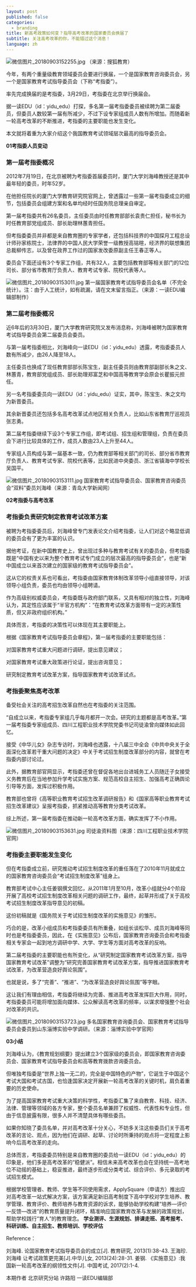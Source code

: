 ```yaml
---
layout: post
published: false
categories:
  - branding
title: 新高考政策如何变？指导高考改革的国家委员会换届了
subtitle: 关注高考改革的你，不能错过这个消息！
language: zh
---
```


![微信图片_20180903152255.jpg]({{site.baseurl}}/image/微信图片_20180903152255.jpg)
（来源：搜狐教育）

今年，有两个重量级教育领域委员会要进行换届，一个是国家教育咨询委员会，另一个是国家教育考试指导委员会（下称“考指委”）。

率先完成换届的是考指委，3月29日，考指委在北京举行换届会。

据一读EDU（id：yidu_edu）打探，多名第一届考指委委员被续聘为第二届委员，但委员人数较第一届有所减少，不过下设专家组成员人数有所增加。而随着新一轮高考改革的不断推进，考指委的主要职能也发生变化。

本文就将着重为大家介绍这个我国教育考试领域层次最高的指导委员会。


**01考指委人员变动**


### 第一届考指委概况


2012年7月19日，在北京被聘为考指委首届委员时，厦门大学刘海峰教授还是其中最年轻的委员，时年52岁。

在他担任院长的厦门大学教育研究院官网上，曾透露过一些第一届考指委成立的细节，包括委员会组建方案和名单均经时任国务院总理亲自审定。

第一届考指委共有26名委员，主任委员由时任教育部部长袁贵仁担任，秘书长为时任教育部党组成员、部长助理林蕙青担任。

但考指委委员并非都是来自教育圈的专家学者，还包括科技界的中国探月工程总设计师孙家栋院士，法律界的中国人民大学荣誉一级教授高铭暄，经济界的联想集团总裁柳传志，以及曾在政界工作过的国家发改委原副主任王春正等人。

委员会下面还设有3个专家工作组，共有32人，主要包括教育部等相关部门的12位司长、部分省市教育厅负责人、教育考试专家、院校代表等人。

![微信图片_20180903153011.jpg]({{site.baseurl}}/image/微信图片_20180903153011.jpg)
第一届国家教育考试指导委员会名单（不完全统计）。注：由于人工统计，如有疏漏，请在文末留言指正。（来源：一读EDU编辑部制作）


### 第二届考指委概况


近6年后的3月30日，厦门大学教育研究院又发布消息称，刘海峰被聘为国家教育考试指导委员会第二届委员会委员。

与第一届考指委相比，刘海峰向一读EDU（id：yidu_edu）透露，考指委委员人数有所减少，由26人降至18人。

主任委员也换成了现任教育部部长陈宝生，副主任委员则由教育部副部长朱之文、林蕙青，教育部党组成员、部长助理郑富芝和中国高等教育学会原会长瞿振元担任。

另一名考指委委员向一读EDU（id：yidu_edu）证实，其中，陈宝生、朱之文均为新晋委员。

其余新晋委员还包括多名高考改革试点地区相关负责人，比如山东省教育厅巡视员张志勇。

第二届考指委继续下设3个专家工作组，即考试组、招生组和管理组，负责在委员会下进行比较具体的工作，成员人数由23人上升至44人。

专家组人员构成与第一届基本一致，仍为教育部等相关部门的司长、部分省市教育厅负责人、教育考试专家、院校代表等，比如民进中央委员、浙江省镇海中学校长吴国平。

![微信图片_20180903153111.jpg]({{site.baseurl}}/image/微信图片_20180903153111.jpg)
国家教育考试指导委员会、国家教育咨询委员会“双料”委员刘海峰（来源：青岛大学新闻网）


**02考指委与高考改革**

 
### 考指委负责研究制定教育考试改革方案


被聘为考指委委员后，刘海峰曾专门发表论文介绍考指委，让人们对这个略显低调的委员会有了更为丰富的认识。

据他考证，在新中国教育史上，曾出现过多种与教育考试有关的委员会，但考指委既是“中国有史以来为整个教育考试专门成立的层次最高的指导委员会”，也是“新中国成立以来首次建立的国家级的教育考试指导委员会”。

这从它的权责关系也可看出，考指委由国家教育体制改革领导小组直接领导，对该领导小组负责，委员也均由领导小组聘请。

作为高级别权威委员会，考指委既与政府部门联系，又具有相对的独立性，刘海峰认为，其定性应该属于“半官方机构”：“在教育考试改革方面带有一定的决策性质，但又非政府组织机构。”

具体而言，考指委的决策性可以体现在其主要职能上。

根据《国家教育考试指导委员会章程》，第一届考指委的主要职能包括：

对国家教育考试重大问题进行调研，提出意见建议；

对国家教育考试重大政策进行论证，提出咨询意见；

研究制定教育考试改革方案，指导国家教育考试改革试点。


### 考指委聚焦高考改革


备受社会关注的高考招生改革自然也在考指委的关注范围。

“自成立以来，考指委专家组几乎每月都开一次会。研究的主题都是高考改革。”第一届考指委专家组成员、四川工程职业技术学院党委书记司徒渝曾向媒体如此回忆。

接受《中华儿女》杂志专访时，刘海峰也透露，十八届三中全会《中共中央关于全面深化改革若干重大问题的决定》中关于考试招生制度改革部分的内容，就曾在考指委内部讨论过。

此外，据教育部官网显示，考指委还曾在督促各地出台进城务工人员随迁子女接受义务教育后在当地参加升学考试实施方案、规范高校自主招生、加强高考正确舆论引导等方面，发挥过积极作用。

教育部也曾将《高等职业教育考试招生改革调研报告》和《国家高等职业教育考试招生改革建议》呈报考指委，抓紧推动高等教育分类考试改革。

综上所述，第一届考指委在推动新一轮高考改革方面，确实发挥了不小作用。

![微信图片_20180903153631.jpg]({{site.baseurl}}/image/微信图片_20180903153631.jpg)
司徒渝资料图（来源：四川工程职业技术学院官网）


### 考指委主要职能发生变化


但在考指委成立前，研究推动考试招生制度改革的重任落在了2010年11月就成立的国家教育咨询委员会“考试招生制度改革”组身上。

教育部考试中心主任姜钢撰文回忆，从2011年1月至10月，改革小组就分4个阶段开展了高校考试招生制度改革相关问题的调研工作，最终，起草并形成了关于高校考试招生制度改革指导意见的初稿。

这份初稿就是《国务院关于考试招生制度改革的实施意见》的雏形。

巧合的是，改革小组成员和考指委委员有所重叠，如组长谈松华、成员刘海峰等同时也是考指委委员，因此，在《实施意见》公布后，国家教育咨询委员会和考指委相关专家会一起到地方调研中学、大学、学生等方面对高考改革的反响。

第二届考指委的主要职能也有所变化，从“研究制定国家教育考试改革方案，指导国家教育考试改革”调整为“研究完善国家教育考试改革方案，指导推进国家教育考试改革，为改革营造良好舆论氛围”。

也就是说，多了“完善”、“推进”、“为改革营造良好舆论氛围”等字眼。

这让我们有理由相信，考指委将继续为完善、推进高考改革发挥巨大作用，同时，考指委委员可能将增加面向媒体、公众解读高考改革的频率，以谋求增强整个社会对改革的共识。

![微信图片_20180903153723.jpg]({{site.baseurl}}/image/微信图片_20180903153723.jpg)
多名国家教育咨询委员会、国家教育考试指导委员会委员到山东淄博实验中学调研。（来源：淄博实验中学官网）


**03小结**


刘海峰认为，《教育规划纲要》提出建立3个国家级的委员会，即国家教育咨询委员会、国家教育考试指导委员会和高等教育拨款咨询委员会。

但唯独考指委是“世界上独一无二的，完全是中国特色的产物”，它诞生于中国这个考试大国和考试古国，也恰逢国家决定开展新一轮高考改革的关键时机，肩负着重要的历史使命。

为了提高国家教育考试重大决策的科学性，考指委汇集了来自教育、科技、经济、法律、管理等领域的各方专家，整个委员名单兼顾了权威性、代表性和专业性，但由于信息披露有限，很多人并不清楚具体有哪些委员。

如果你知晓了委员名单，并对高考改革十分关心，不妨多关注这些委员们关于高考改革的言论、观点，因为他们在调研、起草、讨论时所秉持的观点将一定程度上影响今后高考改革的走向。

总体而言，考指委委员特别是来自教育圈的委员给一读EDU（id：yidu_edu）的印象是，他们多是高考改革的“稳健派”。相信未来高考改革也会在坚持统一高考地位不动摇的基础上，稳妥推进，最终逐步形成分类考试、综合评价、多元录取的考试招生模式。


根据学校管理者、教师、学生等不同使用需求，ApplySquare（申请方）推出应对高考改革一站式解决方案，该方案满足新旧高考制度下高中学校对学生培养、教学管理、教育评价、教师培养与教育资源的诉求，能够协助学校构建“培养—评价—反馈—改进”的教育质量提升闭环，精准响应国家教育改革与发展的政策规划，帮助学校践行“育人”的教育理念。
**学业测评、生涯规划、排课走班、高考报考、科研训练、自主招生、教师培训、学校评估**


Reference：

刘海峰. 论国家教育考试指导委员会的成立[J]. 教育研究, 2013(1):38-43.
王海珍. 刘海峰 让考试政策更完美[J].中华儿女, 2013(24):28-31.
姜钢. 《实施意见》:我国新一轮高考改革的纲领性文件[J]. 中国考试, 2017(2):1-4.

本期作者
北京研究分站 许路阳
一读EDU编辑部

